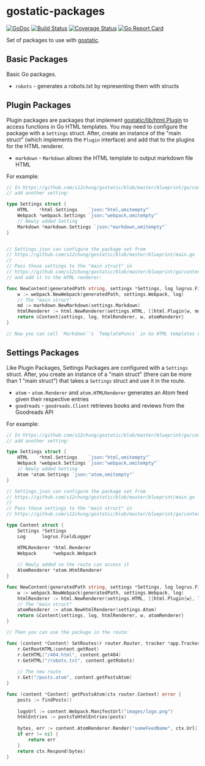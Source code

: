 # gostatic-packages
[![GoDoc](https://godoc.org/github.com/s12chung/gostatic-packages?status.svg)](https://godoc.org/github.com/s12chung/gostatic-packages)
[![Build Status](https://travis-ci.com/s12chung/gostatic-packages.svg?branch=master)](https://travis-ci.com/s12chung/gostatic-packages)
[![Coverage Status](https://coveralls.io/repos/github/s12chung/gostatic-packages/badge.svg?branch=master)](https://coveralls.io/github/s12chung/gostatic-packages?branch=master)
[![Go Report Card](https://goreportcard.com/badge/github.com/s12chung/gostatic-packages)](https://goreportcard.com/report/github.com/s12chung/gostatic-packages)

Set of packages to use with [gostatic](https://github.com/s12chung/gostatic).

## Basic Packages

Basic Go packages.

- `robots` - generates a robots.txt by representing them with structs

## Plugin Packages

Plugin packages are packages that implement [gostatic/lib/html.Plugin](https://godoc.org/github.com/s12chung/gostatic/go/lib/html#Plugin)
to access functions in Go HTML templates. You may need to configure the package with a `Settings` struct.
After, create an instance of the "main struct" (which implements the `Plugin` interface) and add that to the plugins for the HTML renderer.

- `markdown` - `Markdown` allows the HTML template to output markdown file HTML

For example:
```go
// In https://github.com/s12chung/gostatic/blob/master/blueprint/go/content/settings.go,
// add another setting:

type Settings struct {
	HTML    *html.Settings    `json:"html,omitempty"`
	Webpack *webpack.Settings `json:"webpack,omitempty"`
	// Newly added Setting
	Markdown *markdown.Settings `json:"markdown,omitempty"`
}


// Settings.json can configure the package set from
// https://github.com/s12chung/gostatic/blob/master/blueprint/main.go
// 
// Pass those settings to the "main struct" in
// https://github.com/s12chung/gostatic/blob/master/blueprint/go/content/content.go
// and add it to the HTML renderer:

func NewContent(generatedPath string, settings *Settings, log logrus.FieldLogger) *Content {
	w := webpack.NewWebpack(generatedPath, settings.Webpack, log)
	// The "main struct"
	md := markdown.NewMarkdown(settings.Markdown)
	htmlRenderer := html.NewRenderer(settings.HTML, []html.Plugin{w, md}, log)
	return &Content{settings, log, htmlRenderer, w, atomRenderer}
}

// Now you can call `Markdown`'s `TemplateFuncs` in Go HTML templates via `html.Renderer`
```


## Settings Packages
Like Plugin Packages, Settings Packages are configured with a `Settings` struct. After, you create an instance of a "main struct"
(there can be more than 1 "main struct") that takes a `Settings` struct and use it in the route.

- `atom` - `atom.Renderer` and `atom.HTMLRenderer` generates an Atom feed given their respective entries
- `goodreads` - `goodreads.Client` retrieves books and reviews from the Goodreads API

For example:

```go
// In https://github.com/s12chung/gostatic/blob/master/blueprint/go/content/settings.go,
// add another setting:

type Settings struct {
	HTML    *html.Settings    `json:"html,omitempty"`
	Webpack *webpack.Settings `json:"webpack,omitempty"`
	// Newly added Setting
	Atom *atom.Settings `json:"atom,omitempty"`
}

// Settings.json can configure the package set from
// https://github.com/s12chung/gostatic/blob/master/blueprint/main.go
// 
// Pass those settings to the "main struct" in
// https://github.com/s12chung/gostatic/blob/master/blueprint/go/content/content.go

type Content struct {
	Settings *Settings
	Log      logrus.FieldLogger

	HTMLRenderer *html.Renderer
	Webpack      *webpack.Webpack
	
	// Newly added so the route can access it
	AtomRenderer *atom.HtmlRenderer
}

func NewContent(generatedPath string, settings *Settings, log logrus.FieldLogger) *Content {
	w := webpack.NewWebpack(generatedPath, settings.Webpack, log)
	htmlRenderer := html.NewRenderer(settings.HTML, []html.Plugin{w}, log)
	// The "main struct"
	atomRenderer := atom.NewHtmlRenderer(settings.Atom)
	return &Content{settings, log, htmlRenderer, w, atomRenderer}
}

// Then you can use the package in the route:

func (content *Content) SetRoutes(r router.Router, tracker *app.Tracker) {
	r.GetRootHTML(content.getRoot)
	r.GetHTML("/404.html", content.get404)
	r.GetHTML("/robots.txt", content.getRobots)
	
	// The new route
	r.Get("/posts.atom", content.getPostsAtom)
}

func (content *Content) getPostsAtom(ctx router.Context) error {
	posts := findPosts()
	
	logoUrl := content.Webpack.ManifestUrl("images/logo.png")
	htmlEntries := postsToHtmlEntries(posts)
	
	bytes, err := content.AtomRenderer.Render("someFeedName", ctx.Url(), logoUrl, htmlEntries)
	if err != nil {
		return err
	}
	return ctx.Respond(bytes)
}
```